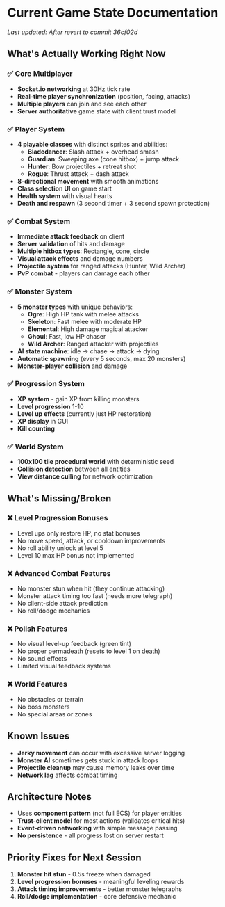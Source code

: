 # Current Game State Documentation

*Last updated: After revert to commit 36cf02d*

## What's Actually Working Right Now

### ✅ Core Multiplayer
- **Socket.io networking** at 30Hz tick rate
- **Real-time player synchronization** (position, facing, attacks)
- **Multiple players** can join and see each other
- **Server authoritative** game state with client trust model

### ✅ Player System
- **4 playable classes** with distinct sprites and abilities:
  - **Bladedancer**: Slash attack + overhead smash
  - **Guardian**: Sweeping axe (cone hitbox) + jump attack
  - **Hunter**: Bow projectiles + retreat shot
  - **Rogue**: Thrust attack + dash attack
- **8-directional movement** with smooth animations
- **Class selection UI** on game start
- **Health system** with visual hearts
- **Death and respawn** (3 second timer + 3 second spawn protection)

### ✅ Combat System
- **Immediate attack feedback** on client
- **Server validation** of hits and damage
- **Multiple hitbox types**: Rectangle, cone, circle
- **Visual attack effects** and damage numbers
- **Projectile system** for ranged attacks (Hunter, Wild Archer)
- **PvP combat** - players can damage each other

### ✅ Monster System
- **5 monster types** with unique behaviors:
  - **Ogre**: High HP tank with melee attacks
  - **Skeleton**: Fast melee with moderate HP
  - **Elemental**: High damage magical attacker
  - **Ghoul**: Fast, low HP chaser
  - **Wild Archer**: Ranged attacker with projectiles
- **AI state machine**: idle → chase → attack → dying
- **Automatic spawning** (every 5 seconds, max 20 monsters)
- **Monster-player collision** and damage

### ✅ Progression System
- **XP system** - gain XP from killing monsters
- **Level progression** 1-10
- **Level up effects** (currently just HP restoration)
- **XP display** in GUI
- **Kill counting**

### ✅ World System
- **100x100 tile procedural world** with deterministic seed
- **Collision detection** between all entities
- **View distance culling** for network optimization

## What's Missing/Broken

### ❌ Level Progression Bonuses
- Level ups only restore HP, no stat bonuses
- No move speed, attack, or cooldown improvements
- No roll ability unlock at level 5
- Level 10 max HP bonus not implemented

### ❌ Advanced Combat Features
- No monster stun when hit (they continue attacking)
- Monster attack timing too fast (needs more telegraph)
- No client-side attack prediction
- No roll/dodge mechanics

### ❌ Polish Features
- No visual level-up feedback (green tint)
- No proper permadeath (resets to level 1 on death)
- No sound effects
- Limited visual feedback systems

### ❌ World Features
- No obstacles or terrain
- No boss monsters
- No special areas or zones

## Known Issues
- **Jerky movement** can occur with excessive server logging
- **Monster AI** sometimes gets stuck in attack loops
- **Projectile cleanup** may cause memory leaks over time
- **Network lag** affects combat timing

## Architecture Notes
- Uses **component pattern** (not full ECS) for player entities
- **Trust-client model** for most actions (validates critical hits)
- **Event-driven networking** with simple message passing
- **No persistence** - all progress lost on server restart

## Priority Fixes for Next Session
1. **Monster hit stun** - 0.5s freeze when damaged
2. **Level progression bonuses** - meaningful leveling rewards
3. **Attack timing improvements** - better monster telegraphs
4. **Roll/dodge implementation** - core defensive mechanic